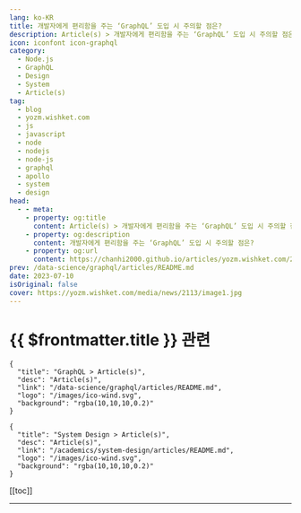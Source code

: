```yaml
---
lang: ko-KR
title: 개발자에게 편리함을 주는 ‘GraphQL’ 도입 시 주의할 점은?
description: Article(s) > 개발자에게 편리함을 주는 ‘GraphQL’ 도입 시 주의할 점은?
icon: iconfont icon-graphql
category: 
  - Node.js
  - GraphQL
  - Design
  - System
  - Article(s)
tag: 
  - blog
  - yozm.wishket.com
  - js
  - javascript
  - node
  - nodejs
  - node-js
  - graphql
  - apollo
  - system
  - design
head:
  - - meta:
    - property: og:title
      content: Article(s) > 개발자에게 편리함을 주는 ‘GraphQL’ 도입 시 주의할 점은?
    - property: og:description
      content: 개발자에게 편리함을 주는 ‘GraphQL’ 도입 시 주의할 점은?
    - property: og:url
      content: https://chanhi2000.github.io/articles/yozm.wishket.com/2113.html
prev: /data-science/graphql/articles/README.md
date: 2023-07-10
isOriginal: false
cover: https://yozm.wishket.com/media/news/2113/image1.jpg
---
```


# {{ $frontmatter.title }} 관련

```component VPCard
{
  "title": "GraphQL > Article(s)",
  "desc": "Article(s)",
  "link": "/data-science/graphql/articles/README.md",
  "logo": "/images/ico-wind.svg",
  "background": "rgba(10,10,10,0.2)"
}
```

```component VPCard
{
  "title": "System Design > Article(s)",
  "desc": "Article(s)",
  "link": "/academics/system-design/articles/README.md",
  "logo": "/images/ico-wind.svg",
  "background": "rgba(10,10,10,0.2)"
}
```

[[toc]]

---

<SiteInfo
  name="개발자에게 편리함을 주는 ‘GraphQL’ 도입 시 주의할 점은? | 요즘IT"
  desc="프론트엔드 개발자에게 API 통신 비용은 언제나 고민되는 요소다. 모던 브라우저의 경우 성능이 많이 좋아져서 유저가 불편할 정도의 지연은 자주 발생하지 않지만, API 통신은 네트워크 환경의 영향을 많이 받고, 데이터 크기에 따라 속도 차이가 발생할 수 있다. 그래서 API 통신이 포함된 로직을 설계할 때는 유저에게 보여줄 데이터를 언제 캐싱하고, 언제 서버에서 새로 받아올지 잘 결정해야 한다. 그래서 이러한 API 통신 비용 문제를 해결할 수 있는 대안으로, 페이스북에서 개발한 쿼리 언어 ‘GraphQL(그래프QL)’이 등장했다. 이번 글에서는 GraphQL 도입을 고려하고 있는 입장에서 살펴본 GraphQL의 장단점에 대해 소개하고자 한다."
  url="https://yozm.wishket.com/magazine/detail/2113/"
  logo="https://yozm.wishket.com/static/renewal/img/global/gnb_yozmit.svg"
  preview="https://yozm.wishket.com/media/news/2113/image1.jpg"/>

<!-- TODO: 작성 -->

